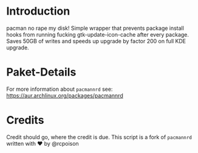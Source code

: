 # Introduction

pacman no rape my disk! Simple wrapper that prevents package install hooks from running fucking gtk-update-icon-cache after every package. 
Saves 50GB of writes and speeds up upgrade by factor 200 on full KDE upgrade.

# Paket-Details

For more information about `pacmannrd` see: https://aur.archlinux.org/packages/pacmannrd

# Credits 

Credit should go, where the credit is due. This script is a fork of `pacmannrd` written with ❤  by @rcpoison 
